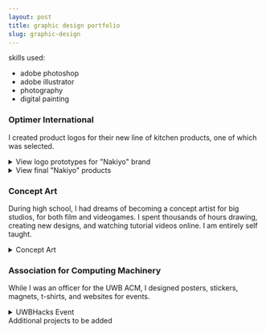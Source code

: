 ```yaml
---
layout: post
title: graphic design portfolio
slug: graphic-design
---
```


skills used:
 - adobe photoshop
 - adobe illustrator
 - photography
 - digital painting

### Optimer International 
I created product logos for their new line of kitchen products, one of which was selected.
<details><summary>View logo prototypes for "Nakiyo" brand</summary>
    <img src="assets\images\graphics\weekend1-8.png" alt="nakiyo images 1" height="200">
    <img src="assets\images\graphics\weekend2-8.png" alt="nakiyo images 2" height="200">
    <img src="assets\images\graphics\weekend3-8.png" alt="nakiyo images 3" height="200">
    <img src="assets\images\graphics\weekend4-8.png" alt="nakiyo images 4" height="200">
    <img src="assets\images\graphics\weekend5-8.png" alt="nakiyo images 5" height="200">
    <img src="assets\images\graphics\weekend6-8.png" alt="nakiyo images 6" height="200">
</details>

<details><summary>View final "Nakiyo" products</summary>
Dozens of Nakiyo brand products are now for sale on Chef's depot, Seattle Cutlery, and numerous stores.
    <img src="assets\images\graphics\nakiyo1.png" alt="Black nakiyo knife">
    <img src="assets\images\graphics\set1a.webp" alt="wood japan nakiyo set">
</details>

### Concept Art
During high school, I had dreams of becoming a concept artist for big studios, for both film and videogames. I spent thousands of hours drawing, creating new designs, and watching tutorial videos online. I am entirely self taught.
<details><summary>Concept Art</summary>
Concept art created in 2013-2014 for Muse Games New York, RSI, and CCP Games and on commission.
Additional artworks on are on my artstation account. patrickobrien.artstation.com
<img src="assets\images\graphics\character-concept.jpg" alt="character concept art">
<img src="assets\images\graphics\robot.jpg" alt="character concept art">
<img src="assets\images\graphics\star-citizen.jpg" alt="character concept art">
<img src="assets\images\graphics\tank.jpg" alt="character concept art">
<img src="assets\images\graphics\hl3.webp" alt="half life fanart">
</details>

### Association for Computing Machinery
While I was an officer for the UWB ACM, I designed posters, stickers, magnets, t-shirts, and websites for events.
<details><summary>UWBHacks Event</summary>
A magnet that I designed for the event.
<img src="assets\images\graphics\event-magnet.jpg" alt="uwbhacks magnet retro 80s">
</details>
Additional projects to be added